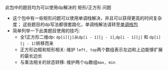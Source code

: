 此包中的题目均为可以使用dp解决的 矩形/正方形 问题

- 这个包中有一些矩形问题可以使用单调栈解决，并且可以获得更高的时间复杂度；
这些题目的dp写法都很套路化，单调栈解法请转至[单调栈包](../../monotonusstack)
- 简单列举一下此类题目使用的技巧:
    - 全1正方形二维dp: 
        `dp[i][j]`从`dp[i - 1][j - 1]`,`dp[i - 1][j]` 和 `dp[i][j - 1]`转移而来
    - 正方形边框和矩形相关:
        维护 `left, top`两个数组表示左边和上边能够扩展的最长边长
    - 与乘法相关的状态转移:
        维护两个`dp`数组`max, min`
        